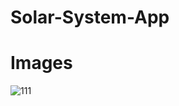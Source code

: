 # Solar-System-App
# Images
![111](https://user-images.githubusercontent.com/75619408/188951149-06120ab9-5970-47e0-9429-0160546f6265.jpg)
